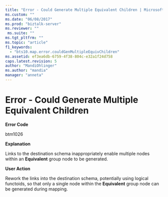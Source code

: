 ```yaml
---
title: "Error - Could Generate Multiple Equivalent Children | Microsoft Docs"
ms.custom: ""
ms.date: "06/08/2017"
ms.prod: "biztalk-server"
ms.reviewer: ""
 ms.suite: ""
ms.tgt_pltfrm: ""
ms.topic: "article"
f1_keywords: 
  - "bts10.map.error.couldGenMultipleEquivChildren"
ms.assetid: ef3ea6db-6759-4f38-804c-e32a1f24d758
caps.latest.revision: 5
author: "MandiOhlinger"
ms.author: "mandia"
manager: "anneta"
---
```

# Error - Could Generate Multiple Equivalent Children
**Error Code**  
  
 btm1026  
  
 **Explanation**  
  
 Links to the destination schema inappropriately enable multiple nodes within an **Equivalent** group node to be generated.  
  
 **User Action**  
  
 Rework the links into the destination schema, potentially using logical functoids, so that only a single node within the **Equivalent** group node can be generated during mapping.